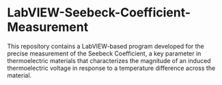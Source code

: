 # LabVIEW-Seebeck-Coefficient-Measurement
This repository contains a LabVIEW-based program developed for the precise measurement of the Seebeck Coefficient, a key parameter in thermoelectric materials that characterizes the magnitude of an induced thermoelectric voltage in response to a temperature difference across the material.
